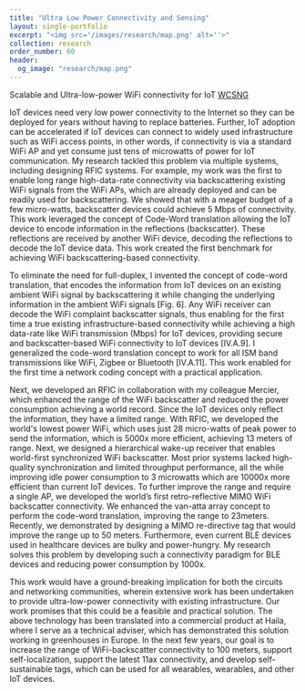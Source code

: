 ```yaml
---
title: "Ultra Low Power Connectivity and Sensing"
layout: single-portfolio
excerpt: "<img src='/images/research/map.png' alt=''>"
collection: research
order_number: 60
header: 
  og_image: "research/map.png"
---
```



Scalable and Ultra-low-power WiFi connectivity for IoT [WCSNG](https://wcsng.ucsd.edu/ubiquitousIoT/)


IoT devices need very low power connectivity to the Internet so they can be deployed for years without having to replace batteries. Further, IoT adoption can be accelerated if IoT devices can connect to widely used infrastructure such as WiFi access points, in other words, if connectivity is via a standard WiFi AP and yet consume just tens of microwatts of power for IoT communication. My research tackled this problem via multiple systems, including designing RFIC systems. For example, my work was the first to enable long range high-data-rate connectivity via backscattering existing WiFi signals from the WiFi APs, which are already deployed and can be readily used for backscattering. We showed that with a meager budget of a few micro-watts, backscatter devices could achieve 5 Mbps of connectivity. This work leveraged the concept of Code-Word translation allowing the IoT device to encode information in the reflections (backscatter). These reflections are received by another WiFi device, decoding the reflections to decode the IoT device data. This work created the first benchmark for achieving WiFi backscattering-based connectivity.

To eliminate the need for full-duplex, I invented the concept of code-word translation, that encodes the information from IoT devices on an existing ambient WiFi signal by backscattering it while changing the underlying information in the ambient WiFi signals [Fig. 6]. Any WiFi receiver can decode the WiFi complaint backscatter signals, thus enabling for the first time a true existing infrastructure-based connectivity while achieving a high data-rate like WiFi transmission (Mbps) for IoT devices, providing secure and backscatter-based WiFi connectivity to IoT devices [IV.A.9]. I generalized the code-word translation concept to work for all ISM band transmissions like WiFi, Zigbee or Bluetooth [IV.A.11]. This work enabled for the first time a network coding concept with a practical application.

Next, we developed an RFIC in collaboration with my colleague Mercier, which enhanced the range of the WiFi backscatter and reduced the power consumption achieving a world record. Since the IoT devices only reflect the information, they have a limited range. With RFIC, we developed the world's lowest power WiFi, which uses just 28 micro-watts of peak power to send the information, which is 5000x more efficient, achieving 13 meters of range. Next, we designed a hierarchical wake-up receiver that enables world-first synchronized WiFi backscatter. Most prior systems lacked high-quality synchronization and limited throughput performance, all the while improving idle power consumption to 3 microwatts which are 10000x more efficient than current IoT devices. To further improve the range and require a single AP, we developed the world’s first retro-reflective MIMO WiFi backscatter connectivity. We enhanced the van-atta array concept to perform the code-word translation, improving the range to 23meters. Recently, we demonstrated by designing a MIMO re-directive tag that would improve the range up to 50 meters. Furthermore, even current BLE devices used in healthcare devices are bulky and power-hungry. My research solves this problem by developing such a connectivity paradigm for BLE devices and reducing power consumption by 1000x. 

This work would have a ground-breaking implication for both the circuits and networking communities, wherein extensive work has been undertaken to provide ultra-low-power connectivity with existing infrastructure. Our work promises that this could be a feasible and practical solution. The above technology has been translated into a commercial product at Haila, where I serve as a technical adviser, which has demonstrated this solution working in greenhouses in Europe. In the next few years, our goal is to increase the range of WiFi-backscatter connectivity to 100 meters, support self-localization, support the latest 11ax connectivity, and develop self-sustainable tags, which can be used for all wearables, wearables, and other IoT devices. 


